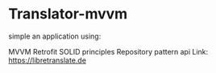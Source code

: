 # Translator-mvvm
simple an application using:

MVVM 
Retrofit
SOLID principles
Repository pattern
api Link: https://libretranslate.de
